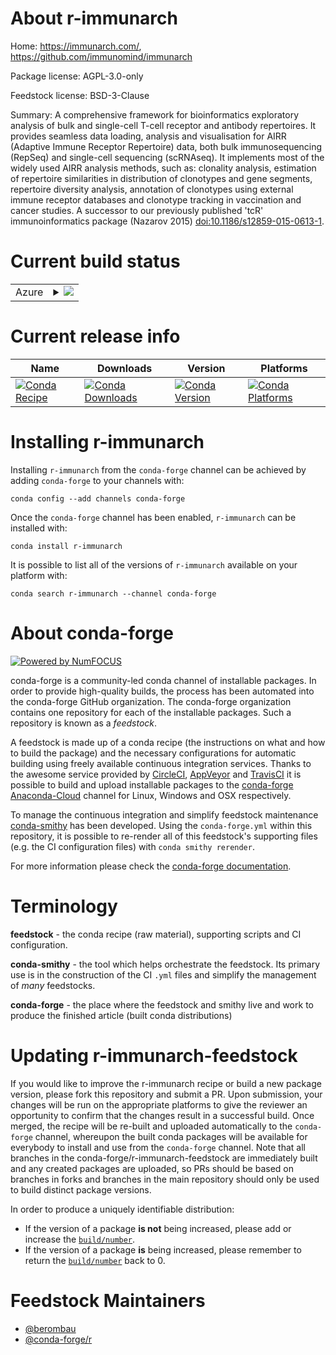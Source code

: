 About r-immunarch
=================

Home: https://immunarch.com/, https://github.com/immunomind/immunarch

Package license: AGPL-3.0-only

Feedstock license: BSD-3-Clause

Summary: A comprehensive framework for bioinformatics exploratory analysis of bulk and single-cell T-cell receptor and antibody repertoires. It provides seamless data loading, analysis and visualisation for AIRR (Adaptive Immune Receptor Repertoire) data, both bulk immunosequencing (RepSeq) and single-cell sequencing (scRNAseq). It implements most of the widely used AIRR analysis methods, such as: clonality analysis, estimation of repertoire similarities in distribution of clonotypes and gene segments, repertoire diversity analysis, annotation of clonotypes using external immune receptor databases and clonotype tracking in vaccination and cancer studies. A successor to our previously published 'tcR' immunoinformatics package (Nazarov 2015) <doi:10.1186/s12859-015-0613-1>.



Current build status
====================


<table>
    
  <tr>
    <td>Azure</td>
    <td>
      <details>
        <summary>
          <a href="https://dev.azure.com/conda-forge/feedstock-builds/_build/latest?definitionId=10483&branchName=master">
            <img src="https://dev.azure.com/conda-forge/feedstock-builds/_apis/build/status/r-immunarch-feedstock?branchName=master">
          </a>
        </summary>
        <table>
          <thead><tr><th>Variant</th><th>Status</th></tr></thead>
          <tbody><tr>
              <td>linux_64_r_base3.6target_platformlinux-64</td>
              <td>
                <a href="https://dev.azure.com/conda-forge/feedstock-builds/_build/latest?definitionId=10483&branchName=master">
                  <img src="https://dev.azure.com/conda-forge/feedstock-builds/_apis/build/status/r-immunarch-feedstock?branchName=master&jobName=linux&configuration=linux_64_r_base3.6target_platformlinux-64" alt="variant">
                </a>
              </td>
            </tr><tr>
              <td>linux_64_r_base4.0target_platformlinux-64</td>
              <td>
                <a href="https://dev.azure.com/conda-forge/feedstock-builds/_build/latest?definitionId=10483&branchName=master">
                  <img src="https://dev.azure.com/conda-forge/feedstock-builds/_apis/build/status/r-immunarch-feedstock?branchName=master&jobName=linux&configuration=linux_64_r_base4.0target_platformlinux-64" alt="variant">
                </a>
              </td>
            </tr><tr>
              <td>osx_64_r_base3.6target_platformosx-64</td>
              <td>
                <a href="https://dev.azure.com/conda-forge/feedstock-builds/_build/latest?definitionId=10483&branchName=master">
                  <img src="https://dev.azure.com/conda-forge/feedstock-builds/_apis/build/status/r-immunarch-feedstock?branchName=master&jobName=osx&configuration=osx_64_r_base3.6target_platformosx-64" alt="variant">
                </a>
              </td>
            </tr><tr>
              <td>osx_64_r_base4.0target_platformosx-64</td>
              <td>
                <a href="https://dev.azure.com/conda-forge/feedstock-builds/_build/latest?definitionId=10483&branchName=master">
                  <img src="https://dev.azure.com/conda-forge/feedstock-builds/_apis/build/status/r-immunarch-feedstock?branchName=master&jobName=osx&configuration=osx_64_r_base4.0target_platformosx-64" alt="variant">
                </a>
              </td>
            </tr><tr>
              <td>win_64_r_base3.6target_platformwin-64</td>
              <td>
                <a href="https://dev.azure.com/conda-forge/feedstock-builds/_build/latest?definitionId=10483&branchName=master">
                  <img src="https://dev.azure.com/conda-forge/feedstock-builds/_apis/build/status/r-immunarch-feedstock?branchName=master&jobName=win&configuration=win_64_r_base3.6target_platformwin-64" alt="variant">
                </a>
              </td>
            </tr><tr>
              <td>win_64_r_base4.0target_platformwin-64</td>
              <td>
                <a href="https://dev.azure.com/conda-forge/feedstock-builds/_build/latest?definitionId=10483&branchName=master">
                  <img src="https://dev.azure.com/conda-forge/feedstock-builds/_apis/build/status/r-immunarch-feedstock?branchName=master&jobName=win&configuration=win_64_r_base4.0target_platformwin-64" alt="variant">
                </a>
              </td>
            </tr>
          </tbody>
        </table>
      </details>
    </td>
  </tr>
</table>

Current release info
====================

| Name | Downloads | Version | Platforms |
| --- | --- | --- | --- |
| [![Conda Recipe](https://img.shields.io/badge/recipe-r--immunarch-green.svg)](https://anaconda.org/conda-forge/r-immunarch) | [![Conda Downloads](https://img.shields.io/conda/dn/conda-forge/r-immunarch.svg)](https://anaconda.org/conda-forge/r-immunarch) | [![Conda Version](https://img.shields.io/conda/vn/conda-forge/r-immunarch.svg)](https://anaconda.org/conda-forge/r-immunarch) | [![Conda Platforms](https://img.shields.io/conda/pn/conda-forge/r-immunarch.svg)](https://anaconda.org/conda-forge/r-immunarch) |

Installing r-immunarch
======================

Installing `r-immunarch` from the `conda-forge` channel can be achieved by adding `conda-forge` to your channels with:

```
conda config --add channels conda-forge
```

Once the `conda-forge` channel has been enabled, `r-immunarch` can be installed with:

```
conda install r-immunarch
```

It is possible to list all of the versions of `r-immunarch` available on your platform with:

```
conda search r-immunarch --channel conda-forge
```


About conda-forge
=================

[![Powered by NumFOCUS](https://img.shields.io/badge/powered%20by-NumFOCUS-orange.svg?style=flat&colorA=E1523D&colorB=007D8A)](http://numfocus.org)

conda-forge is a community-led conda channel of installable packages.
In order to provide high-quality builds, the process has been automated into the
conda-forge GitHub organization. The conda-forge organization contains one repository
for each of the installable packages. Such a repository is known as a *feedstock*.

A feedstock is made up of a conda recipe (the instructions on what and how to build
the package) and the necessary configurations for automatic building using freely
available continuous integration services. Thanks to the awesome service provided by
[CircleCI](https://circleci.com/), [AppVeyor](https://www.appveyor.com/)
and [TravisCI](https://travis-ci.com/) it is possible to build and upload installable
packages to the [conda-forge](https://anaconda.org/conda-forge)
[Anaconda-Cloud](https://anaconda.org/) channel for Linux, Windows and OSX respectively.

To manage the continuous integration and simplify feedstock maintenance
[conda-smithy](https://github.com/conda-forge/conda-smithy) has been developed.
Using the ``conda-forge.yml`` within this repository, it is possible to re-render all of
this feedstock's supporting files (e.g. the CI configuration files) with ``conda smithy rerender``.

For more information please check the [conda-forge documentation](https://conda-forge.org/docs/).

Terminology
===========

**feedstock** - the conda recipe (raw material), supporting scripts and CI configuration.

**conda-smithy** - the tool which helps orchestrate the feedstock.
                   Its primary use is in the construction of the CI ``.yml`` files
                   and simplify the management of *many* feedstocks.

**conda-forge** - the place where the feedstock and smithy live and work to
                  produce the finished article (built conda distributions)


Updating r-immunarch-feedstock
==============================

If you would like to improve the r-immunarch recipe or build a new
package version, please fork this repository and submit a PR. Upon submission,
your changes will be run on the appropriate platforms to give the reviewer an
opportunity to confirm that the changes result in a successful build. Once
merged, the recipe will be re-built and uploaded automatically to the
`conda-forge` channel, whereupon the built conda packages will be available for
everybody to install and use from the `conda-forge` channel.
Note that all branches in the conda-forge/r-immunarch-feedstock are
immediately built and any created packages are uploaded, so PRs should be based
on branches in forks and branches in the main repository should only be used to
build distinct package versions.

In order to produce a uniquely identifiable distribution:
 * If the version of a package **is not** being increased, please add or increase
   the [``build/number``](https://conda.io/docs/user-guide/tasks/build-packages/define-metadata.html#build-number-and-string).
 * If the version of a package **is** being increased, please remember to return
   the [``build/number``](https://conda.io/docs/user-guide/tasks/build-packages/define-metadata.html#build-number-and-string)
   back to 0.

Feedstock Maintainers
=====================

* [@berombau](https://github.com/berombau/)
* [@conda-forge/r](https://github.com/conda-forge/r/)

